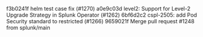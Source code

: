 f3b0241f helm test case fix (#1270)
a0e9c03d  level2: Support for Level-2 Upgrade Strategy in Splunk Operator  (#1262)
6bf6d2c2 cspl-2505: add Pod Security standard to restricted (#1266)
9659021f Merge pull request #1248 from splunk/main
